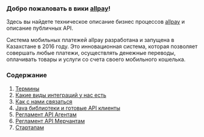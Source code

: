 ### Добро пожаловать в вики [allpay](https://allpay.kz/)!

Здесь вы найдете техническое описание бизнес процессов [allpay](https://allpay.kz/) и описание публичных API.

Система мобильных платежей allpay разработана и запущена в Казахстане в 2016 году. Это инновационная система, которая позволяет совершать любые платежи, осуществлять денежные переводы, оплачивать товары и услуги со счета своего мобильного кошелька.

### Содержание

1. [Термины](#Термины)
2. [Какие виды интеграций у нас есть](https://github.com/allpaykz/documentation/wiki/%D0%9A%D0%B0%D0%BA%D0%B8%D0%B5-%D0%B2%D0%B8%D0%B4%D1%8B-%D0%B8%D0%BD%D1%82%D0%B5%D0%B3%D1%80%D0%B0%D1%86%D0%B8%D0%B9-%D1%83-%D0%BD%D0%B0%D1%81-%D0%B5%D1%81%D1%82%D1%8C)
3. [Как с нами связатьcя](https://github.com/allpaykz/documentation/wiki/%D0%9A%D0%B0%D0%BA-%D1%81-%D0%BD%D0%B0%D0%BC%D0%B8-%D1%81%D0%B2%D1%8F%D0%B7%D0%B0%D1%82%D1%8Cc%D1%8F)
4. [Java библиотеки и готовые API клиенты](https://github.com/allpaykz/allpay-public)
5. [Регламент API Агентам](https://github.com/allpaykz/documentation/wiki/%D0%A0%D0%B5%D0%B3%D0%BB%D0%B0%D0%BC%D0%B5%D0%BD%D1%82-API-%D0%90%D0%B3%D0%B5%D0%BD%D1%82%D0%B0)
6. [Регламент API Мерчантам](https://github.com/allpaykz/documentation/wiki/%D0%A0%D0%B5%D0%B3%D0%BB%D0%B0%D0%BC%D0%B5%D0%BD%D1%82-API-%D0%9C%D0%B5%D1%80%D1%87%D0%B0%D0%BD%D1%82%D0%B0%D0%BC)
7. [Стартапам](https://github.com/allpaykz/documentation/wiki/%D0%A1%D1%82%D0%B0%D1%80%D1%82%D0%B0%D0%BF%D0%B0%D0%BC)